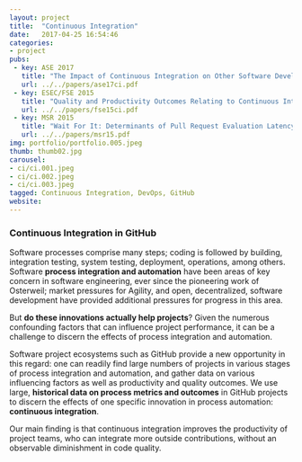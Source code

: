 ```yaml
---
layout: project
title:  "Continuous Integration"
date:   2017-04-25 16:54:46
categories:
- project
pubs:
 - key: ASE 2017
   title: "The Impact of Continuous Integration on Other Software Development Practices: A Large-Scale Empirical Study."
   url: ../../papers/ase17ci.pdf
 - key: ESEC/FSE 2015
   title: "Quality and Productivity Outcomes Relating to Continuous Integration in GitHub."
   url: ../../papers/fse15ci.pdf
 - key: MSR 2015
   title: "Wait For It: Determinants of Pull Request Evaluation Latency on GitHub."
   url: ../../papers/msr15.pdf   
img: portfolio/portfolio.005.jpeg
thumb: thumb02.jpg
carousel:
- ci/ci.001.jpeg
- ci/ci.002.jpeg
- ci/ci.003.jpeg
tagged: Continuous Integration, DevOps, GitHub
website: 
---
```


### Continuous Integration in GitHub

Software processes comprise many steps; coding is followed by building, 
integration testing, system testing, deployment, operations, among others. 
Software **process integration and automation** have been areas of key concern 
in software engineering, ever since the pioneering work of Osterweil; 
market pressures for Agility, and open, decentralized, software development 
have provided additional pressures for progress in this area. 

But **do these innovations actually help projects**? Given the numerous 
confounding factors that can influence project performance, it can be a 
challenge to discern the effects of process integration and automation. 

Software project ecosystems such as GitHub provide a new opportunity in 
this regard: one can readily find large numbers of projects in various stages 
of process integration and automation, and gather data on various influencing 
factors as well as productivity and quality outcomes. 
We use large, **historical data on process metrics and outcomes** in 
GitHub projects to discern the effects of one specific innovation in process 
automation: **continuous integration**. 

Our main finding is that continuous integration improves the productivity 
of project teams, who can integrate more outside contributions, without an 
observable diminishment in code quality.
 


